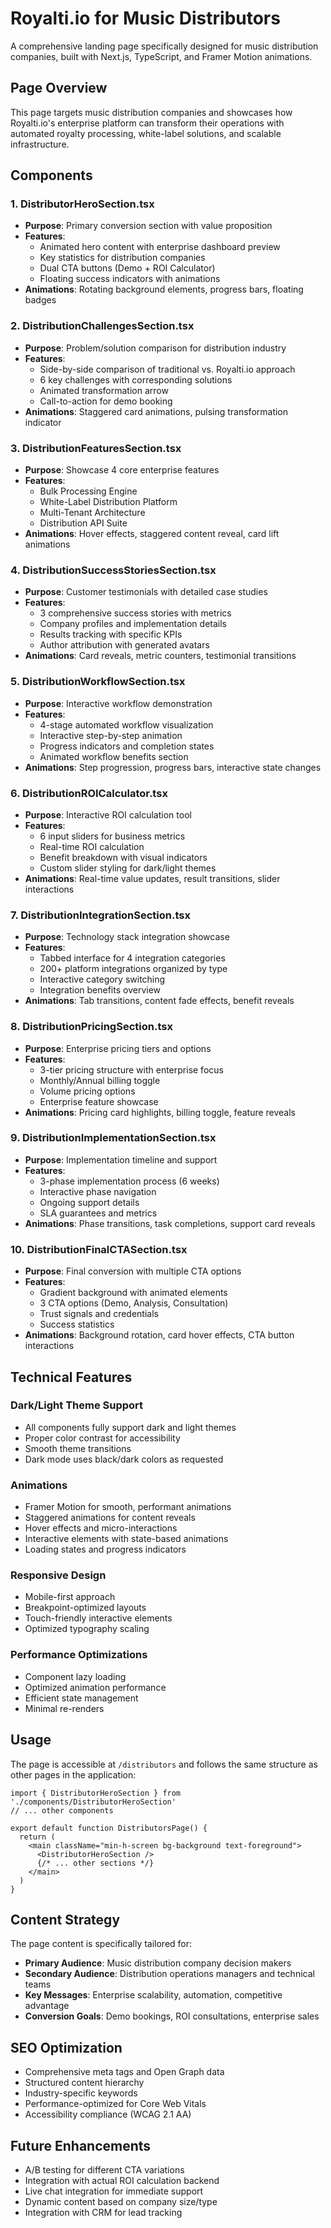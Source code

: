 # Royalti.io for Music Distributors

A comprehensive landing page specifically designed for music distribution companies, built with Next.js, TypeScript, and Framer Motion animations.

## Page Overview

This page targets music distribution companies and showcases how Royalti.io's enterprise platform can transform their operations with automated royalty processing, white-label solutions, and scalable infrastructure.

## Components

### 1. DistributorHeroSection.tsx
- **Purpose**: Primary conversion section with value proposition
- **Features**: 
  - Animated hero content with enterprise dashboard preview
  - Key statistics for distribution companies
  - Dual CTA buttons (Demo + ROI Calculator)
  - Floating success indicators with animations
- **Animations**: Rotating background elements, progress bars, floating badges

### 2. DistributionChallengesSection.tsx
- **Purpose**: Problem/solution comparison for distribution industry
- **Features**:
  - Side-by-side comparison of traditional vs. Royalti.io approach
  - 6 key challenges with corresponding solutions
  - Animated transformation arrow
  - Call-to-action for demo booking
- **Animations**: Staggered card animations, pulsing transformation indicator

### 3. DistributionFeaturesSection.tsx
- **Purpose**: Showcase 4 core enterprise features
- **Features**:
  - Bulk Processing Engine
  - White-Label Distribution Platform
  - Multi-Tenant Architecture
  - Distribution API Suite
- **Animations**: Hover effects, staggered content reveal, card lift animations

### 4. DistributionSuccessStoriesSection.tsx
- **Purpose**: Customer testimonials with detailed case studies
- **Features**:
  - 3 comprehensive success stories with metrics
  - Company profiles and implementation details
  - Results tracking with specific KPIs
  - Author attribution with generated avatars
- **Animations**: Card reveals, metric counters, testimonial transitions

### 5. DistributionWorkflowSection.tsx
- **Purpose**: Interactive workflow demonstration
- **Features**:
  - 4-stage automated workflow visualization
  - Interactive step-by-step animation
  - Progress indicators and completion states
  - Animated workflow benefits section
- **Animations**: Step progression, progress bars, interactive state changes

### 6. DistributionROICalculator.tsx
- **Purpose**: Interactive ROI calculation tool
- **Features**:
  - 6 input sliders for business metrics
  - Real-time ROI calculation
  - Benefit breakdown with visual indicators
  - Custom slider styling for dark/light themes
- **Animations**: Real-time value updates, result transitions, slider interactions

### 7. DistributionIntegrationSection.tsx
- **Purpose**: Technology stack integration showcase
- **Features**:
  - Tabbed interface for 4 integration categories
  - 200+ platform integrations organized by type
  - Interactive category switching
  - Integration benefits overview
- **Animations**: Tab transitions, content fade effects, benefit reveals

### 8. DistributionPricingSection.tsx
- **Purpose**: Enterprise pricing tiers and options
- **Features**:
  - 3-tier pricing structure with enterprise focus
  - Monthly/Annual billing toggle
  - Volume pricing options
  - Enterprise feature showcase
- **Animations**: Pricing card highlights, billing toggle, feature reveals

### 9. DistributionImplementationSection.tsx
- **Purpose**: Implementation timeline and support
- **Features**:
  - 3-phase implementation process (6 weeks)
  - Interactive phase navigation
  - Ongoing support details
  - SLA guarantees and metrics
- **Animations**: Phase transitions, task completions, support card reveals

### 10. DistributionFinalCTASection.tsx
- **Purpose**: Final conversion with multiple CTA options
- **Features**:
  - Gradient background with animated elements
  - 3 CTA options (Demo, Analysis, Consultation)
  - Trust signals and credentials
  - Success statistics
- **Animations**: Background rotation, card hover effects, CTA button interactions

## Technical Features

### Dark/Light Theme Support
- All components fully support dark and light themes
- Proper color contrast for accessibility
- Smooth theme transitions
- Dark mode uses black/dark colors as requested

### Animations
- Framer Motion for smooth, performant animations
- Staggered animations for content reveals
- Hover effects and micro-interactions
- Interactive elements with state-based animations
- Loading states and progress indicators

### Responsive Design
- Mobile-first approach
- Breakpoint-optimized layouts
- Touch-friendly interactive elements
- Optimized typography scaling

### Performance Optimizations
- Component lazy loading
- Optimized animation performance
- Efficient state management
- Minimal re-renders

## Usage

The page is accessible at `/distributors` and follows the same structure as other pages in the application:

```tsx
import { DistributorHeroSection } from './components/DistributorHeroSection'
// ... other components

export default function DistributorsPage() {
  return (
    <main className="min-h-screen bg-background text-foreground">
      <DistributorHeroSection />
      {/* ... other sections */}
    </main>
  )
}
```

## Content Strategy

The page content is specifically tailored for:
- **Primary Audience**: Music distribution company decision makers
- **Secondary Audience**: Distribution operations managers and technical teams
- **Key Messages**: Enterprise scalability, automation, competitive advantage
- **Conversion Goals**: Demo bookings, ROI consultations, enterprise sales

## SEO Optimization

- Comprehensive meta tags and Open Graph data
- Structured content hierarchy
- Industry-specific keywords
- Performance-optimized for Core Web Vitals
- Accessibility compliance (WCAG 2.1 AA)

## Future Enhancements

- A/B testing for different CTA variations
- Integration with actual ROI calculation backend
- Live chat integration for immediate support
- Dynamic content based on company size/type
- Integration with CRM for lead tracking